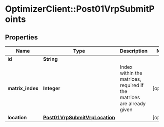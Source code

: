 # OptimizerClient::Post01VrpSubmitPoints

## Properties
Name | Type | Description | Notes
------------ | ------------- | ------------- | -------------
**id** | **String** |  | 
**matrix_index** | **Integer** | Index within the matrices, required if the matrices are already given | [optional] 
**location** | [**Post01VrpSubmitVrpLocation**](Post01VrpSubmitVrpLocation.md) |  | [optional] 


